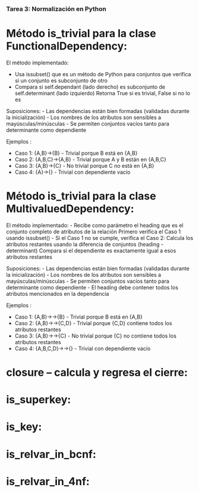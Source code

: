 ### Tarea 3: Normalización en Python
# Método is_trivial para la clase FunctionalDependency:

  El método implementado:
   - Usa issubset() que es un método de Python para conjuntos que verifica si un conjunto es subconjunto de otro
   - Compara si self.dependant (lado derecho) es subconjunto de self.determinant (lado izquierdo)
    Retorna True si es trivial, False si no lo es

  Suposiciones:
     - Las dependencias están bien formadas (validadas durante la inicialización)
     -  Los nombres de los atributos son sensibles a mayúsculas/minúsculas
     -  Se permiten conjuntos vacíos tanto para determinante como dependiente

  Ejemplos :

  - Caso 1: {A,B}->{B} - Trivial porque B está en {A,B}
  - Caso 2: {A,B,C}->{A,B} - Trivial porque A y B están en {A,B,C}
  - Caso 3: {A,B}->{C} - No trivial porque C no está en {A,B}
  - Caso 4: {A}->{} - Trivial con dependiente vacío

# Método is_trivial para la clase MultivaluedDependency:

   El método implementado:
    - Recibe como parámetro el heading que es el conjunto completo de atributos de la relación
      Primero verifica el Caso 1 usando issubset()
    - Si el Caso 1 no se cumple, verifica el Caso 2:
      Calcula los atributos restantes usando la diferencia de conjuntos (heading - determinant)
     Compara si el dependiente es exactamente igual a esos atributos restantes
     
   Suposiciones:
     - Las dependencias están bien formadas (validadas durante la inicialización)
     -  Los nombres de los atributos son sensibles a mayúsculas/minúsculas
     -  Se permiten conjuntos vacíos tanto para determinante como dependiente
     -  El heading debe contener todos los atributos mencionados en la dependencia

  Ejemplos :

  - Caso 1: {A,B}->->{B} - Trivial porque B está en {A,B}
  - Caso 2: {A,B}->->{C,D} - Trivial porque {C,D} contiene todos los atributos restantes
  - Caso 3: {A,B}->->{C} - No trivial porque {C} no contiene todos los atributos restantes
  - Caso 4: {A,B,C,D}->->{} - Trivial con dependiente vacío


# closure – calcula y regresa el cierre:

# is_superkey:

# is_key:

# is_relvar_in_bcnf:

# is_relvar_in_4nf:
